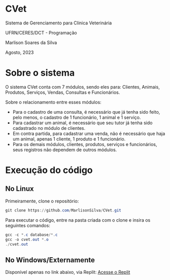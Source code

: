 # CVet

Sistema de Gerenciamento para Clínica Veterinária 

UFRN/CERES/DCT - Programação

Marlison Soares da Silva

Agosto, 2023

# Sobre o sistema

O sistema CVet conta com 7 módulos, sendo eles para: Clientes, Animais, Produtos, Serviços, Vendas, Consultas e Funcionários. 

Sobre o relacionamento entre esses módulos:

- Para o cadastro de uma consulta, é necessário que já tenha sido feito, pelo menos, o cadastro de 1 funcionário, 1 animal e 1 serviço.
- Para cadastrar um animal, é necessário que seu tutor já tenha sido cadastrado no módulo de clientes.
- Em contra partida, para cadastrar uma venda, não é necessário que haja um animal, apenas 1 cliente, 1 produto e 1 funcionário.
- Para os demais módulos, clientes, produtos, serviços e funcionários, seus registros não dependem de outros módulos.

# Execução do código

## No Linux
Primeiramente, clone o repositório:
``` PowerShell
git clone https://github.com/MarlisonSilva/CVet.git
```

Para executar o código, entre na pasta criada com o clone e insira os seguintes comandos:

``` PowerShell
gcc -c *.c database/*.c
gcc -o cvet.out *.o
./cvet.out
```

## No Windows/Externamente

Disponível apenas no link abaixo, via Replit:
[Acesse o Replit](https://replit.com/@marlisonss/CVet)
